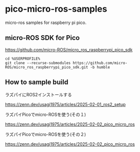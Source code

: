 # pico-micro-ros-samples

micro-ros samples for raspberry pi pico.

## micro-ROS SDK for Pico

https://github.com/micro-ROS/micro_ros_raspberrypi_pico_sdk

```
cd %USERPROFILE%
git clone --recurse-submodules https://github.com/micro-ROS/micro_ros_raspberrypi_pico_sdk.git -b humble
```

## How to sample build

ラズパイにROS2インストールする

https://zenn.dev/usagi1975/articles/2025-02-01_ros2_setup


ラズパイPicoでmicro-ROSを使う(その１)

https://zenn.dev/usagi1975/articles/2025-02-02_pico_micro_ros

ラズパイPicoでmicro-ROSを使う(その２)

https://zenn.dev/usagi1975/articles/2025-02-02_pico_micro_ros

